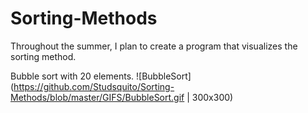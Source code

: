 # Sorting-Methods
Throughout the summer, I plan to create a program that visualizes the sorting method.

Bubble sort with 20 elements.
![BubbleSort](https://github.com/Studsquito/Sorting-Methods/blob/master/GIFS/BubbleSort.gif | 300x300)
